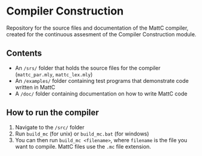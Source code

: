 # Compiler Construction
Repository for the source files and documentation of the MattC compiler, created for the continuous assesment of the Compiler Construction module.


## Contents

- An `/srs/` folder that holds the source files for the compiler (`mattc_par.mly`, `mattc_lex.mly`)
- An `/examples/` folder containing test programs that demonstrate code written in MattC
- A `/doc/` folder containing documentation on how to write MattC code


## How to run the compiler

1. Navigate to the `/src/` folder
2. Run `build_mc` (for unix) or `build_mc.bat` (for windows)
3. You can then run `build_mc <filename>`, where `filename` is the file you want to compile. MattC files use the `.mc` file extension.